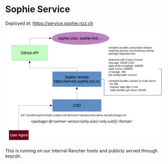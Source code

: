 # Sophie Service
Deployed at: https://service.sophie.nzz.ch

![Sophie Architecture](public/system-overview.png)

This is running on our internal Rancher hosts and publicly served through keycdn.
